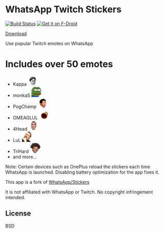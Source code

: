 # WhatsApp Twitch Stickers

[![Build Status](https://travis-ci.org/DoubleGremlin181/WhatsApp-Twitch-Stickers.svg?branch=master)](https://travis-ci.org/DoubleGremlin181/WhatsApp-Twitch-Stickers)
[<img src="https://fdroid.gitlab.io/artwork/badge/get-it-on.png" alt="Get it on F-Droid" height="48">](https://f-droid.org/packages/me.kavishhukmani.watwitchstickers)

[Download](https://github.com/DoubleGremlin181/WhatsApp-Twitch-Stickers/releases/download/7.0.0/app-debug.apk)

Use popular Twitch emotes on WhatsApp

# Includes over 50 emotes

  - Kappa <img src="https://github.com/DoubleGremlin181/WhatsApp-Twitch-Stickers/blob/master/app/src/main/assets/1/Kappa.webp" alt="drawing" width="32"/>
  - monkaS <img src="https://github.com/DoubleGremlin181/WhatsApp-Twitch-Stickers/blob/master/app/src/main/assets/3/monkaS.webp" alt="drawing" width="32"/> 
  - PogChamp <img src="https://github.com/DoubleGremlin181/WhatsApp-Twitch-Stickers/blob/master/app/src/main/assets/1/PogChamp.webp" alt="drawing" width="32"/>
  - OMEAGLUL <img src="https://github.com/DoubleGremlin181/WhatsApp-Twitch-Stickers/blob/master/app/src/main/assets/5/OMEGALUL.webp" alt="drawing" width="32"/>
  - 4Head <img src="https://github.com/DoubleGremlin181/WhatsApp-Twitch-Stickers/blob/master/app/src/main/assets/1/4Head.webp" alt="drawing" width="32"/>
  - LuL <img src="https://github.com/DoubleGremlin181/WhatsApp-Twitch-Stickers/blob/master/app/src/main/assets/5/LuL.webp" alt="drawing" width="32"/>
  - TriHard <img src="https://github.com/DoubleGremlin181/WhatsApp-Twitch-Stickers/blob/master/app/src/main/assets/1/TriHard.webp" alt="drawing" width="32"/>
  - and more...

Note: Certain devices such as OnePlus reload the stickers each time WhatsApp is launched. Disabling battery optimization for the app fixes it.

This app is a fork of [WhatsApp/Stickers](https://github.com/WhatsApp/stickers)

It is not affiliated with WhatsApp or Twitch.
No copyright infringement intended.

License
----

BSD
